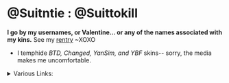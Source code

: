 # @Suitntie : @Suittokill
**I go by my usernames, or Valentine... or any of the names associated with my kins.**
See my [rentry](https://rentry.co/suittokill) ~XOXO
+ I temphide *BTD, Changed, YanSim, and YBF* skins-- sorry, the media makes me uncomfortable.
<details>
<summary>Various Links:</summary>
  
[kintype rentry](https://rentry.co/suits-kinfo), including my current kins and tropes i align with, individual profiles are also listed there;[pronouns.cc](https://pronouns.cc/@suittokill) page, which also has kintype information as well as genderstuff, names, and pronouns;

</details>
